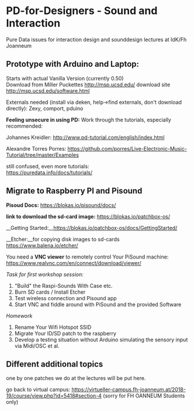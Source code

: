 # PD-for-Designers - Sound and Interaction
Pure Data issues for interaction design and sounddesign lectures at IdK/Fh Joanneum<br>
## Prototype with Arduino and Laptop:
Starts with actual Vanilla Version (currently 0.50)<br>
Download from Miller Puckettes http://msp.ucsd.edu/ download site http://msp.ucsd.edu/software.html

Externals needed (install via deken, help->find externals, don't download directly): Zexy, comport, pduino

__Feeling unsecure in using PD:__
Work through the tutorials, especially recommended:

Johannes Kreidler:
http://www.pd-tutorial.com/english/index.html

Alexandre Torres Porres:
https://github.com/porres/Live-Electronic-Music-Tutorial/tree/master/Examples

still confused, even more tutorials:  
https://puredata.info/docs/tutorials/

## Migrate to Raspberry PI and Pisound
__Pisoud Docs:__
https://blokas.io/pisound/docs/

__link to download the sd-card image:__
https://blokas.io/patchbox-os/

__Getting Started:__https://blokas.io/patchbox-os/docs/GettingStarted/

__Etcher:__for copying disk images to sd-cards
https://www.balena.io/etcher/

You need a __VNC viewer__ to remotely control Your PiSound machine:
https://www.realvnc.com/en/connect/download/viewer/


*Task for first workshop session:*
1. "Build" the Raspi-Sounds With Case etc.
2. Burn SD cards / Install Etcher
3. Test wireless connection and Pisound app
4. Start VNC and fiddle around with PiSound and the provided Software

*Homework*
1. Rename Your Wifi Hotspot SSID
2. Migrate Your ID/SD patch to the raspberry
2. Develop a testing situation without Arduino simulating the sensory input via Midi/OSC et al.

## Different additional topics
one by one patches we do at the lectures will be put here.

go back to virtual campus: https://virtueller-campus.fh-joanneum.at/2018-19/course/view.php?id=5418#section-4
(sorry for FH OANNEUM Students only)
